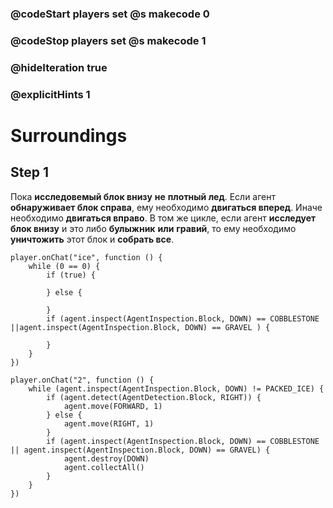 ### @codeStart players set @s makecode 0
### @codeStop players set @s makecode 1

### @hideIteration true 
### @explicitHints 1


# Surroundings 

## Step 1
Пока **исследовемый блок внизу** **не** **плотный лед**. Если агент **обнаруживает блок справа**, ему необходимо **двигаться вперед**. Иначе необходимо **двигаться вправо**. В том же цикле, если агент **исследует блок внизу** и это либо **булыжник** **или** **гравий**, то ему необходимо **уничтожить** этот блок и **собрать все**.

```template
player.onChat("ice", function () {
    while (0 == 0) {
        if (true) {
        	
        } else {
        	
        }
        if (agent.inspect(AgentInspection.Block, DOWN) == COBBLESTONE ||agent.inspect(AgentInspection.Block, DOWN) == GRAVEL ) {
        	
        }
    }
})
```
```ghost
player.onChat("2", function () {
    while (agent.inspect(AgentInspection.Block, DOWN) != PACKED_ICE) {
        if (agent.detect(AgentDetection.Block, RIGHT)) {
            agent.move(FORWARD, 1)
        } else {
            agent.move(RIGHT, 1)
        }
        if (agent.inspect(AgentInspection.Block, DOWN) == COBBLESTONE || agent.inspect(AgentInspection.Block, DOWN) == GRAVEL) {
            agent.destroy(DOWN)
            agent.collectAll()
        }
    }
})
```
